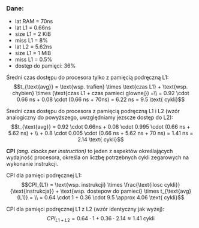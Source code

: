 ### Dane:
- lat RAM = 70ns
- lat L1 = 0.66ns
- size L1 = 2 KiB
- miss L1 = 8%
- lat L2 = 5.62ns
- size L1 = 1 MiB
- miss L1 = 0.5%
- dostęp do pamięci: 36%


Średni czas dostępu do procesora tylko z pamięcią podręczną L1:
$$t_{\text{avg}} = \text{wsp. trafien} \times \text{czas L1} + \text{wsp. chybien} \times (\text{czas L1 + czas pamieci glownej}) =\\
= 0.92 \cdot 0.66 ns + 0.08 \cdot (0.66 ns + 70ns) = 6.22 ns = 9.5 \text{ cykli}$$

Średni czas dostępu do procesora z pamięcią podręczną L1 i L2 (wzór analogiczny do powyższego, uwzględniamy jezscze dostęp do L2):
$$t_{\text{avg}} = 0.92 \cdot 0.66ns + 0.08 \cdot 0.995 \cdot (0.66 ns + 5.62 ns) + \\ + 0.8 \cdot 0.005 \cdot (0.66 ns + 5.62 ns + 70 ns) = 1.41 ns = 2.14 \text{ cykli}$$

**CPI** *(ang. clocks per instruction)* to jeden z aspektów określających wydajność procesora, określa on liczbę potrzebnych cykli zegarowych na wykonanie instrukcji.

CPI dla pamięci podręcznej L1:
$$CPI_{L1} = \text{wsp. instrukcji} \times \frac{\text{ilosc cykli}}{\text{instrukcja}} + \text{wsp. dostepow do pamieci} \times t_{\text{avg} (L1)} = \\
= 0.64 \cdot 1 + 0.36 \cdot 9.5 \approx 4.06 \text{ cykli}$$

CPI dla pamięci podręcznej L1 z L2 (wzór identyczny jak wyżej):
$$CPI_{L1 + L2} = 0.64 \cdot 1 + 0.36 \cdot 2.14 \approx 1.41 \text{ cykli}$$